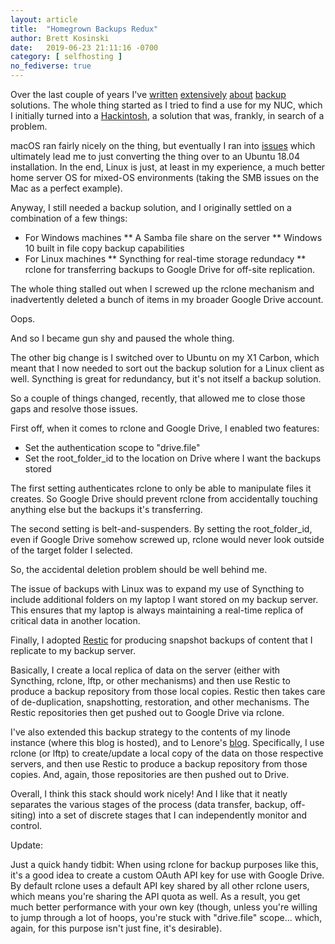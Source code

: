 ```yaml
---
layout: article
title:  "Homegrown Backups Redux"
author: Brett Kosinski
date:   2019-06-23 21:11:16 -0700
category: [ selfhosting ]
no_fediverse: true
---
```


Over the last couple of years I've [written](2017-08-03-hackintosh-as-home-server.md) [extensively](2017-08-09-macos-as-nas.md) [about](2017-10-25-hackintosh-as-nas.md) [backup](2018-07-03-homegrown-backups.md) solutions.  The whole thing started as I tried to find a use for my NUC, which I initially turned into a [Hackintosh](2017-07-20-hackintoshing.md), a solution that was, frankly, in search of a problem.

macOS ran fairly nicely on the thing, but eventually I ran into [issues](2018-07-02-hackintosh-retrospective.md) which ultimately lead me to just converting the thing over to an Ubuntu 18.04 installation.  In the end, Linux is just, at least in my experience, a much better home server OS for mixed-OS environments (taking the SMB issues on the Mac as a perfect example).

Anyway, I still needed a backup solution, and I originally settled on a combination of a few things:

* For Windows machines
** A Samba file share on the server
** Windows 10 built in file copy backup capabilities
* For Linux machines
** Syncthing for real-time storage redundacy
** rclone for transferring backups to Google Drive for off-site replication.

The whole thing stalled out when I screwed up the rclone mechanism and inadvertently deleted a bunch of items in my broader Google Drive account.

Oops.

And so I became gun shy and paused the whole thing.

The other big change is I switched over to Ubuntu on my X1 Carbon, which meant that I now needed to sort out the backup solution for a Linux client as well.  Syncthing is great for redundancy, but it's not itself a backup solution.

So a couple of things changed, recently, that allowed me to close those gaps and resolve those issues.

First off, when it comes to rclone and Google Drive, I enabled two features:

* Set the authentication scope to "drive.file"
* Set the root_folder_id to the location on Drive where I want the backups stored

The first setting authenticates rclone to only be able to manipulate files it creates.  So Google Drive should prevent rclone from accidentally touching anything else but the backups it's transferring.

The second setting is belt-and-suspenders.  By setting the root_folder_id, even if Google Drive somehow screwed up, rclone would never look outside of the target folder I selected.

So, the accidental deletion problem should be well behind me.

The issue of backups with Linux was to expand my use of Syncthing to include additional folders on my laptop I want stored on my backup server.  This ensures that my laptop is always maintaining a real-time replica of critical data in another location.

Finally, I adopted [Restic](https://restic.net/) for producing snapshot backups of content that I replicate to my backup server.

Basically, I create a local replica of data on the server (either with Syncthing, rclone, lftp, or other mechanisms) and then use Restic to produce a backup repository from those local copies.  Restic then takes care of de-duplication, snapshotting, restoration, and other mechanisms.  The Restic repositories then get pushed out to Google Drive via rclone.

I've also extended this backup strategy to the contents of my linode instance (where this blog is hosted), and to Lenore's [blog](https://celebrityreaders.com).  Specifically, I use rclone (or lftp) to create/update a local copy of the data on those respective servers, and then use Restic to produce a backup repository from those copies.  And, again, those repositories are then pushed out to Drive.

Overall, I think this stack should work nicely!  And I like that it neatly separates the various stages of the process (data transfer, backup, off-siting) into a set of discrete stages that I can independently monitor and control.

Update:

Just a quick handy tidbit: When using rclone for backup purposes like this, it's a good idea to create a custom OAuth API key for use with Google Drive.  By default rclone uses a default API key shared by all other rclone users, which means you're sharing the API quota as well.  As a result, you get much better performance with your own key (though, unless you're willing to jump through a lot of hoops, you're stuck with "drive.file" scope... which, again, for this purpose isn't just fine, it's desirable).

